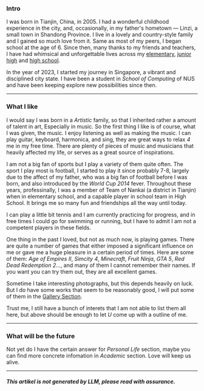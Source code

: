 ### Intro

I was born in Tianjin, China, in 2005. I had a wonderful childhood experience in the city, and, occasionally, in my father's hometown — Linzi, a small town in Shandong Province. I live in a lovely and country-style family and I gained so much love from it. Same as most of my peers, I began school at the age of 6. Since then, many thanks to my friends and teachers, I have had whimsical and unforgettable lives across my [elementary](https://baike.baidu.com/item/天津市南开区科技实验小学/7850747), [junior high](https://baike.baidu.com/item/天津市第二十五中学/6441189) and [high school](https://zh.wikipedia.org/zh-sg/天津市新华中学).


In the year of 2023, I started my journey in Singapore, a vibrant and disciplined city state. I have been a student in *School of Computing* of NUS and have been keeping explore new possibilities since then.

***
### What I like

I would say I was born in a *Artistic* family, so that I inherited rather a amount of talent in art, Especially in music. So the first thing I like is of course, what I was given, the music. I enjoy listening as well as making the music. I can play guitar, keyboard, harmonica, and sing, they are great ways to relax *4* me in my free time. There are plenty of pieces of music and musicians that heavily affected my life, or serves as a great source of inspirations.


I am not a big fan of sports but I play a variety of them quite often. The sport I play most is football, I started to play it since probably 7-8, largely due to the affect of my father, who was a big fan of football before I was born, and also introduced by the *World Cup 2014* fever. Throughout these years, professinally, I was a member of Team of Nankai (a district in Tianjin) when in elementary school, and a capable player in school team in High School. It brings me so many fun and friendships all the way until today.


I can play a little bit tennis and I am currently practicing for progress, and in free times I could go for swimming or running, but I have to admit I am not a competent players in these fields.


One thing in the past I loved, but not as much now, is playing games. There are quite a number of games that either imposed a significant influence on me or gave me a huge pleasure in a certain period of times. Here are some of them: *Age of Empires II*, *Simcity 4*, *Minecraft*, *Fruit Ninja*, *GTA 5*, *Red Dead Redemption 2*..., and many of them I cannot remember their names. If you want you can try them out, they are all excellent games.


Sometime I take interesting photographs, but this depends heavily on luck. But I do have some works that seem to be reasonably good, I will put some of them in the [Gallery Section](https://dingf3ng.github.io/gallery).


Trust me, I still have a bunch of interets that I am not able to list them all here, but above should be enough to let *U* come up with a outline of me.

***

### What will be the future

Not yet do I have the certain answer for *Personal Life* section, maybe you can find more concrete infomation in *Academic* section. Love will keep us alive.

***

##### This *artikel* is not generated by LLM, please read with assurance.
